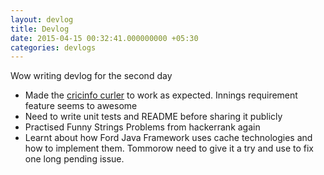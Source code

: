 ```yaml
---
layout: devlog
title: Devlog 
date: 2015-04-15 00:32:41.000000000 +05:30
categories: devlogs
---
```


Wow writing devlog for the second day

* Made the [cricinfo curler](https://github.com/balaaagi/CricInfoCurler) to work as expected. Innings requirement feature seems to awesome
* Need to write unit tests and README before sharing it publicly
* Practised Funny Strings Problems from hackerrank again
* Learnt about how Ford Java Framework uses cache technologies and how to implement them. Tommorow need to give it a try and use to fix one long pending issue.